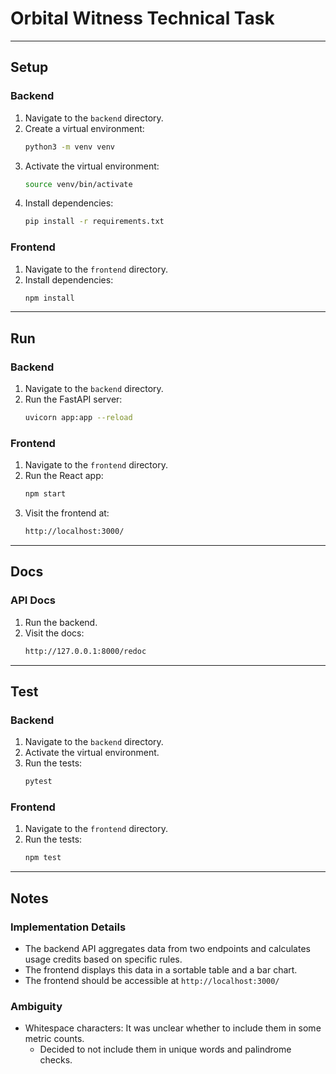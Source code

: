 # Orbital Witness Technical Task

---

## Setup

### Backend

1. Navigate to the `backend` directory.
2. Create a virtual environment:
   ```bash
   python3 -m venv venv
   ```
3. Activate the virtual environment:
   ```bash
   source venv/bin/activate
   ```
4. Install dependencies:
   ```bash
   pip install -r requirements.txt
   ```
   
### Frontend

1. Navigate to the `frontend` directory.
2. Install dependencies:
   ```bash
   npm install
   ```
   
---

## Run

### Backend
1. Navigate to the `backend` directory.
2. Run the FastAPI server:
   ```bash
   uvicorn app:app --reload
   ```

### Frontend

1. Navigate to the `frontend` directory.
2. Run the React app:
   ```bash
   npm start
   ```
3. Visit the frontend at:
   ```bash
   http://localhost:3000/
   ```

---

## Docs

### API Docs
1. Run the backend.
2. Visit the docs:
   ```bash
   http://127.0.0.1:8000/redoc
   ```

---

## Test

### Backend

1. Navigate to the `backend` directory.
2. Activate the virtual environment.
3. Run the tests:
   ```bash
   pytest
   ```

### Frontend

1. Navigate to the `frontend` directory.
2. Run the tests:
   ```bash
   npm test
   ```

---

## Notes

### Implementation Details

- The backend API aggregates data from two endpoints and calculates usage credits based on specific rules.
- The frontend displays this data in a sortable table and a bar chart.
- The frontend should be accessible at `http://localhost:3000/`

### Ambiguity

- Whitespace characters: It was unclear whether to include them in some metric counts.
  - Decided to not include them in unique words and palindrome checks.